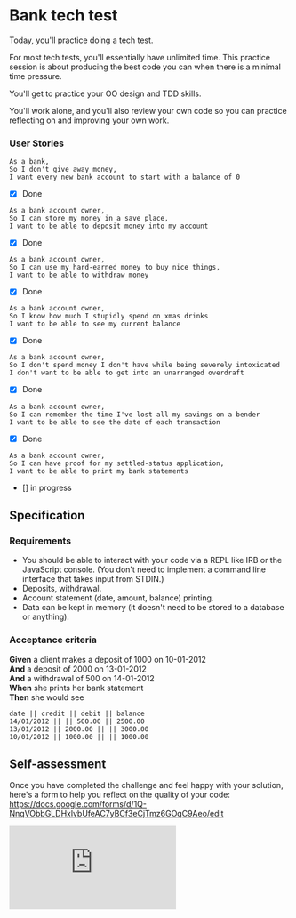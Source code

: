 # Bank tech test

Today, you'll practice doing a tech test.

For most tech tests, you'll essentially have unlimited time. This practice session is about producing the best code you can when there is a minimal time pressure.

You'll get to practice your OO design and TDD skills.

You'll work alone, and you'll also review your own code so you can practice reflecting on and improving your own work.

### User Stories

```
As a bank,
So I don't give away money,
I want every new bank account to start with a balance of 0
```

- [x] Done

```
As a bank account owner,
So I can store my money in a save place,
I want to be able to deposit money into my account
```

- [x] Done

```
As a bank account owner,
So I can use my hard-earned money to buy nice things,
I want to be able to withdraw money
```

- [x] Done

```
As a bank account owner,
So I know how much I stupidly spend on xmas drinks
I want to be able to see my current balance
```

- [x] Done

```
As a bank account owner,
So I don't spend money I don't have while being severely intoxicated
I don't want to be able to get into an unarranged overdraft
```

- [x] Done

```
As a bank account owner,
So I can remember the time I've lost all my savings on a bender
I want to be able to see the date of each transaction
```

- [x] Done

```
As a bank account owner,
So I can have proof for my settled-status application,
I want to be able to print my bank statements
```

- [] in progress

## Specification

### Requirements

- You should be able to interact with your code via a REPL like IRB or the JavaScript console. (You don't need to implement a command line interface that takes input from STDIN.)
- Deposits, withdrawal.
- Account statement (date, amount, balance) printing.
- Data can be kept in memory (it doesn't need to be stored to a database or anything).

### Acceptance criteria

**Given** a client makes a deposit of 1000 on 10-01-2012  
**And** a deposit of 2000 on 13-01-2012  
**And** a withdrawal of 500 on 14-01-2012  
**When** she prints her bank statement  
**Then** she would see

```
date || credit || debit || balance
14/01/2012 || || 500.00 || 2500.00
13/01/2012 || 2000.00 || || 3000.00
10/01/2012 || 1000.00 || || 1000.00
```

## Self-assessment

Once you have completed the challenge and feel happy with your solution, here's a form to help you reflect on the quality of your code: https://docs.google.com/forms/d/1Q-NnqVObbGLDHxlvbUfeAC7yBCf3eCjTmz6GOqC9Aeo/edit

![Tracking pixel](https://githubanalytics.herokuapp.com/course/individual_challenges/bank_tech_test.md)
